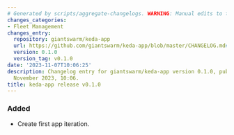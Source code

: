 ```yaml
---
# Generated by scripts/aggregate-changelogs. WARNING: Manual edits to this files will be overwritten.
changes_categories:
- Fleet Management
changes_entry:
  repository: giantswarm/keda-app
  url: https://github.com/giantswarm/keda-app/blob/master/CHANGELOG.md#010---2023-11-07
  version: 0.1.0
  version_tag: v0.1.0
date: '2023-11-07T10:06:25'
description: Changelog entry for giantswarm/keda-app version 0.1.0, published on 07
  November 2023, 10:06.
title: keda-app release v0.1.0
---
```


### Added
- Create first app iteration.
